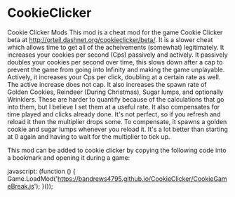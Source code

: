 # CookieClicker
Cookie Clicker Mods
This mod is a cheat mod for the game Cookie Clicker beta at http://orteil.dashnet.org/cookieclicker/beta/.
It is a slower cheat which allows time to get all of the acheivements (somewhat) legitimately.
It increases your cookies per second (Cps) passively and actively. It passively doubles your cookies per second over time, this slows down after a cap to prevent the game from going into Infinity and making the game unplayable. Actively, it increases your Cps per click, doubling at a certain rate as well. The active increase does not cap. It also increases the spawn rate of Golden Cookies, Reindeer (During Christmas), Sugar lumps, and optionally Wrinklers. These are harder to quantify because of the calculations that go into them, but I believe I set them at a useful rate.
It also compensates for time played and clicks already done. It's not perfect, so if you refresh and reload it then the multiplier drops some. To compensate, it spawns a golden cookie and sugar lumps whenever you reload it. It's a lot better than starting at 0 again and having to wait for the multiplier to tick up.


This mod can be added to cookie clicker by copying the following code into a bookmark and opening it during a game:

javascript: (function () {
	Game.LoadMod('https://bandrews4795.github.io/CookieClicker/CookieGameBreak.js');
}());
